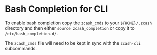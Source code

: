 # Bash Completion for CLI

To enable bash completion copy the `zcash_cmds` to your `${HOME}/.zcash` directory and
then either `source zcash_completion` or copy it to `/etc/bash_completion.d/`.

The `zcash_cmds` file will need to be kept in sync with the `zcash-cli` subcommands.
